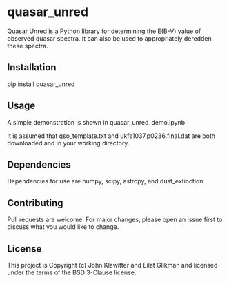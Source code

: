 # quasar_unred

Quasar Unred is a Python library for determining the E(B-V) value of observed quasar spectra. It can also be used to appropriately deredden these spectra.

## Installation

pip install quasar_unred

## Usage

A simple demonstration is shown in quasar_unred_demo.ipynb

It is assumed that qso_template.txt and ukfs1037.p0236.final.dat are both downloaded and in your working directory.

## Dependencies

Dependencies for use are numpy, scipy, astropy, and dust_extinction

## Contributing

Pull requests are welcome. For major changes, please open an issue first
to discuss what you would like to change.


## License

This project is Copyright (c) John Klawitter and Eilat Glikman and licensed under the terms of the BSD 3-Clause license.

